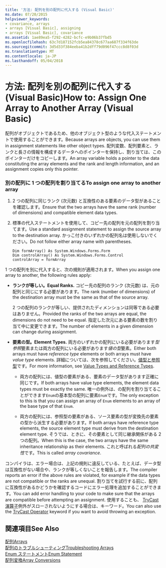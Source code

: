 ```yaml
---
title: '方法: 配列を別の配列に代入する (Visual Basic)'
ms.date: 07/20/2015
helpviewer_keywords:
- covariance, arrays
- arrays [Visual Basic], assigning
- arrays [Visual Basic], covariance
ms.assetid: 1ae89ea5-f292-4282-bcfc-e9b06b37fbd5
ms.openlocfilehash: 63c7d187152fcb5ea84378c677aa687f334f63de
ms.sourcegitcommit: 3d5d33f384eeba41b2dff79d096f47ccc8d8f03d
ms.translationtype: MT
ms.contentlocale: ja-JP
ms.lasthandoff: 05/04/2018
---
```

# <a name="how-to-assign-one-array-to-another-array-visual-basic"></a><span data-ttu-id="a2e3c-102">方法: 配列を別の配列に代入する (Visual Basic)</span><span class="sxs-lookup"><span data-stu-id="a2e3c-102">How to: Assign One Array to Another Array (Visual Basic)</span></span>
<span data-ttu-id="a2e3c-103">配列がオブジェクトであるため、他のオブジェクト型のような代入ステートメントで使用することができます。</span><span class="sxs-lookup"><span data-stu-id="a2e3c-103">Because arrays are objects, you can use them in assignment statements like other object types.</span></span> <span data-ttu-id="a2e3c-104">配列変数、配列要素と、ランクと長さの情報を構成するデータへのポインターを保持し、割り当ては、このポインターだけをコピーします。</span><span class="sxs-lookup"><span data-stu-id="a2e3c-104">An array variable holds a pointer to the data constituting the array elements and the rank and length information, and an assignment copies only this pointer.</span></span>  
  
### <a name="to-assign-one-array-to-another-array"></a><span data-ttu-id="a2e3c-105">別の配列に 1 つの配列を割り当てる</span><span class="sxs-lookup"><span data-stu-id="a2e3c-105">To assign one array to another array</span></span>  
  
1.  <span data-ttu-id="a2e3c-106">2 つの配列に同じランク (次元数) と互換性のある要素のデータ型があることを確認します。</span><span class="sxs-lookup"><span data-stu-id="a2e3c-106">Ensure that the two arrays have the same rank (number of dimensions) and compatible element data types.</span></span>  
  
2.  <span data-ttu-id="a2e3c-107">標準の代入ステートメントを使用して、コピー先の配列を元の配列を割り当てます。</span><span class="sxs-lookup"><span data-stu-id="a2e3c-107">Use a standard assignment statement to assign the source array to the destination array.</span></span> <span data-ttu-id="a2e3c-108">かっこ付きのいずれかの配列名は使用しないでください。</span><span class="sxs-lookup"><span data-stu-id="a2e3c-108">Do not follow either array name with parentheses.</span></span>  
  
    ```  
    Dim formArray() As System.Windows.Forms.Form  
    Dim controlArray() As System.Windows.Forms.Control  
    controlArray = formArray  
    ```  
  
 <span data-ttu-id="a2e3c-109">1 つの配列を別に代入すると、次の規則が適用されます。</span><span class="sxs-lookup"><span data-stu-id="a2e3c-109">When you assign one array to another, the following rules apply:</span></span>  
  
-   <span data-ttu-id="a2e3c-110">**ランクが等しい。**</span><span class="sxs-lookup"><span data-stu-id="a2e3c-110">**Equal Ranks.**</span></span> <span data-ttu-id="a2e3c-111">コピー先の配列のランク (次元数) は、元の配列と同じにする必要があります。</span><span class="sxs-lookup"><span data-stu-id="a2e3c-111">The rank (number of dimensions) of the destination array must be the same as that of the source array.</span></span>  
  
     <span data-ttu-id="a2e3c-112">2 つの配列のランクが等しい、提供されたディメンションは同等である必要はありません。</span><span class="sxs-lookup"><span data-stu-id="a2e3c-112">Provided the ranks of the two arrays are equal, the dimensions do not need to be equal.</span></span> <span data-ttu-id="a2e3c-113">指定した次元にある要素の数を割り当て中に変更できます。</span><span class="sxs-lookup"><span data-stu-id="a2e3c-113">The number of elements in a given dimension can change during assignment.</span></span>  
  
-   <span data-ttu-id="a2e3c-114">**要素の型。**</span><span class="sxs-lookup"><span data-stu-id="a2e3c-114">**Element Types.**</span></span> <span data-ttu-id="a2e3c-115">両方のいずれかの配列にいる必要があります*型参照*要素または両方の配列にいる必要があります*値の型*要素。</span><span class="sxs-lookup"><span data-stu-id="a2e3c-115">Either both arrays must have *reference type* elements or both arrays must have *value type* elements.</span></span> <span data-ttu-id="a2e3c-116">詳細については、次を参照してください。[値型と参照型](../../../../visual-basic/programming-guide/language-features/data-types/value-types-and-reference-types.md)です。</span><span class="sxs-lookup"><span data-stu-id="a2e3c-116">For more information, see [Value Types and Reference Types](../../../../visual-basic/programming-guide/language-features/data-types/value-types-and-reference-types.md).</span></span>  
  
    -   <span data-ttu-id="a2e3c-117">両方の配列には、値型の要素がある、要素のデータ型があります正確に同じです。</span><span class="sxs-lookup"><span data-stu-id="a2e3c-117">If both arrays have value type elements, the element data types must be exactly the same.</span></span> <span data-ttu-id="a2e3c-118">唯一の例外は、の配列を割り当てることができます`Enum`の基本型の配列に要素`Enum`です。</span><span class="sxs-lookup"><span data-stu-id="a2e3c-118">The only exception to this is that you can assign an array of `Enum` elements to an array of the base type of that `Enum`.</span></span>  
  
    -   <span data-ttu-id="a2e3c-119">両方の配列には、参照型の要素がある、ソース要素の型が変換先の要素の型から派生する必要があります。</span><span class="sxs-lookup"><span data-stu-id="a2e3c-119">If both arrays have reference type elements, the source element type must derive from the destination element type.</span></span> <span data-ttu-id="a2e3c-120">そうでは、ときに、その要素として同じ継承関係がある 2 つの配列。</span><span class="sxs-lookup"><span data-stu-id="a2e3c-120">When this is the case, the two arrays have the same inheritance relationship as their elements.</span></span> <span data-ttu-id="a2e3c-121">これと呼ばれる*配列の共変性*です。</span><span class="sxs-lookup"><span data-stu-id="a2e3c-121">This is called *array covariance*.</span></span>  
  
 <span data-ttu-id="a2e3c-122">コンパイラは、エラー場合は、上記の規則に違反している、たとえば、データ型は互換性がない場合や、ランクが等しくないことを報告します。</span><span class="sxs-lookup"><span data-stu-id="a2e3c-122">The compiler reports an error if the above rules are violated, for example if the data types are not compatible or the ranks are unequal.</span></span> <span data-ttu-id="a2e3c-123">割り当てを試行する前に、配列に互換性があるかどうかを確認するコードにエラー処理を追加することができます。</span><span class="sxs-lookup"><span data-stu-id="a2e3c-123">You can add error handling to your code to make sure that the arrays are compatible before attempting an assignment.</span></span> <span data-ttu-id="a2e3c-124">使用することも、 [TryCast 演算子](../../../../visual-basic/language-reference/operators/trycast-operator.md)例外がスローされないようにする場合は、キーワード。</span><span class="sxs-lookup"><span data-stu-id="a2e3c-124">You can also use the [TryCast Operator](../../../../visual-basic/language-reference/operators/trycast-operator.md) keyword if you want to avoid throwing an exception.</span></span>  
  
## <a name="see-also"></a><span data-ttu-id="a2e3c-125">関連項目</span><span class="sxs-lookup"><span data-stu-id="a2e3c-125">See Also</span></span>  
 [<span data-ttu-id="a2e3c-126">配列</span><span class="sxs-lookup"><span data-stu-id="a2e3c-126">Arrays</span></span>](../../../../visual-basic/programming-guide/language-features/arrays/index.md)  
 [<span data-ttu-id="a2e3c-127">配列のトラブルシューティング</span><span class="sxs-lookup"><span data-stu-id="a2e3c-127">Troubleshooting Arrays</span></span>](../../../../visual-basic/programming-guide/language-features/arrays/troubleshooting-arrays.md)  
 [<span data-ttu-id="a2e3c-128">Enum ステートメント</span><span class="sxs-lookup"><span data-stu-id="a2e3c-128">Enum Statement</span></span>](../../../../visual-basic/language-reference/statements/enum-statement.md)  
 [<span data-ttu-id="a2e3c-129">配列変換</span><span class="sxs-lookup"><span data-stu-id="a2e3c-129">Array Conversions</span></span>](../../../../visual-basic/programming-guide/language-features/data-types/array-conversions.md)
